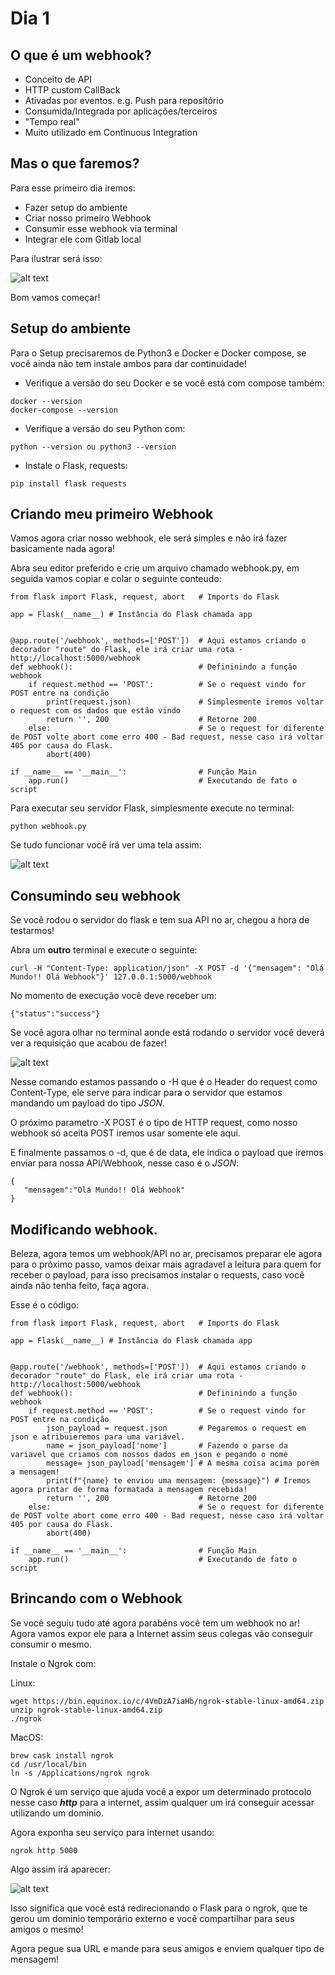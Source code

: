 # Dia 1

## O que é um webhook?

* Conceito de API
* HTTP custom CallBack
* Ativadas por eventos. e.g. Push para repositório
* Consumida/Integrada por aplicações/terceiros
* "Tempo real"
* Muito utilizado em Continuous Integration


## Mas o que faremos?


Para esse primeiro dia iremos:

* Fazer setup do ambiente
* Criar nosso primeiro Webhook
* Consumir esse webhook via terminal
* Integrar ele com Gitlab local

Para ilustrar será isso:


![alt text](https://github.com/rodrigosiviero/webhook-basic-woorkshop/blob/master/images/Dia1.png?raw=true "Webhook")


Bom vamos começar!


## Setup do ambiente


Para o Setup precisaremos de Python3 e Docker e Docker compose, se você ainda não tem instale ambos para dar continuidade!

* Verifique a versão do seu Docker e se você está com compose também:

```
docker --version
docker-compose --version
```
* Verifique a versão do seu Python com:

```
python --version ou python3 --version
```

* Instale o Flask, requests:
  
```
pip install flask requests
```



## Criando meu primeiro Webhook


Vamos agora criar nosso webhook, ele será simples e não irá fazer basicamente nada agora!


Abra seu editor preferido e crie um arquivo chamado webhook.py, em seguida vamos copiar e colar o seguinte conteudo:


```
from flask import Flask, request, abort   # Imports do Flask

app = Flask(__name__) # Instância do Flask chamada app


@app.route('/webhook', methods=['POST'])  # Aqui estamos criando o decorador "route" do Flask, ele irá criar uma rota - http://localhost:5000/webhook
def webhook():                            # Defininindo a função webhook
    if request.method == 'POST':          # Se o request vindo for POST entre na condição
        print(request.json)               # Simplesmente iremos voltar o request com os dados que estão vindo
        return '', 200                    # Retorne 200
    else:                                 # Se o request for diferente de POST volte abort come erro 400 - Bad request, nesse caso irá voltar 405 por causa do Flask.  
        abort(400)                        

if __name__ == '__main__':                # Função Main
    app.run()                             # Executando de fato o script

```

Para executar seu servidor Flask, simplesmente execute no terminal:

```
python webhook.py

```

Se tudo funcionar você irá ver uma tela assim:


![alt text](https://github.com/rodrigosiviero/webhook-basic-woorkshop/blob/master/images/flask.png?raw=true "Webhook")


## Consumindo seu webhook

Se você rodou o servidor do flask e tem sua API no ar, chegou a hora de testarmos!

Abra um **outro** terminal e execute o seguinte:


```
curl -H "Content-Type: application/json" -X POST -d '{"mensagem": "Olá Mundo!! Olá Webhook"}' 127.0.0.1:5000/webhook
```

No momento de execução você deve receber um:

```
{"status":"success"}
```

Se você agora olhar no terminal aonde está rodando o servidor você deverá ver a requisição que acabou de fazer!

![alt text](https://github.com/rodrigosiviero/webhook-basic-woorkshop/blob/master/images/olamundo.png?raw=true "Webhook")


Nesse comando estamos passando o -H que é o Header do request como Content-Type, ele serve para indicar para o servidor que estamos mandando um payload do tipo _JSON_.

O próximo parametro -X POST é o tipo de HTTP request, como nosso webhook só aceita POST iremos usar somente ele aqui.

E finalmente passamos o -d, que é de data, ele indica o payload que iremos enviar para nossa API/Webhook, nesse caso é o _JSON_:


```
{
   "mensagem":"Olá Mundo!! Olá Webhook"
}
```


## Modificando webhook.


Beleza, agora temos um webhook/API no ar, precisamos preparar ele agora para o próximo passo, vamos deixar mais agradavel a leitura para quem for receber o payload, para isso precisamos instalar o requests, caso você ainda não tenha feito, faça agora.


Esse é o código:


```
from flask import Flask, request, abort   # Imports do Flask

app = Flask(__name__) # Instância do Flask chamada app


@app.route('/webhook', methods=['POST'])  # Aqui estamos criando o decorador "route" do Flask, ele irá criar uma rota - http://localhost:5000/webhook
def webhook():                            # Defininindo a função webhook
    if request.method == 'POST':          # Se o request vindo for POST entre na condição
        json_payload = request.json       # Pegaremos o request em json e atribuieremos para uma variável.
        name = json_payload['nome']       # Fazendo o parse da variavel que criamos com nossos dados em json e pegando o nome
        message= json_payload['mensagem'] # A mesma coisa acima porém a mensagem!
        print(f"{name} te enviou uma mensagem: {message}") # Iremos agora printar de forma formatada a mensagem recebida!
        return '', 200                    # Retorne 200
    else:                                 # Se o request for diferente de POST volte abort come erro 400 - Bad request, nesse caso irá voltar 405 por causa do Flask.  
        abort(400)                        

if __name__ == '__main__':                # Função Main
    app.run()                             # Executando de fato o script
```


## Brincando com o Webhook

Se você seguiu tudo até agora parabéns você tem um webhook no ar! Agora vamos expor ele para a Internet assim seus colegas vão conseguir consumir o mesmo.

Instale o Ngrok com:

Linux:

```
wget https://bin.equinox.io/c/4VmDzA7iaHb/ngrok-stable-linux-amd64.zip
unzip ngrok-stable-linux-amd64.zip
./ngrok
```

MacOS:
```
brew cask install ngrok
cd /usr/local/bin
ln -s /Applications/ngrok ngrok
```

O Ngrok é um serviço que ajuda você a expor um determinado protocolo nesse caso _**http**_ para a internet, assim qualquer um irá conseguir acessar utilizando um dominio.

Agora exponha seu serviço para internet usando:


```
ngrok http 5000
```

Algo assim irá aparecer:


![alt text](https://github.com/rodrigosiviero/webhook-basic-woorkshop/blob/master/images/Dia1_ngrok.png?raw=true "Webhook")

Isso significa que você está redirecionando o Flask para o ngrok, que te gerou um dominio temporário externo e você compartilhar para seus amigos o mesmo!

Agora pegue sua URL e mande para seus amigos e enviem qualquer tipo de mensagem!